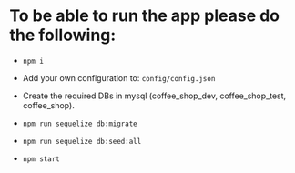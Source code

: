 # To be able to run the app please do the following:
- `npm i`

- Add your own configuration to:  `config/config.json`

- Create the required DBs in mysql (coffee_shop_dev, coffee_shop_test, coffee_shop).

- `npm run sequelize db:migrate`
- `npm run sequelize db:seed:all`
- `npm start`
